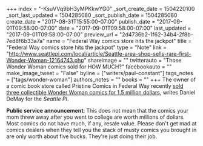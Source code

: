 +++
index = "-KsuVVq9bH3yMPKkwYG0"
_sort_create_date = 1504220100
_sort_last_updated = 1504285080
_sort_publish_date = 1504285080
create_date = "2017-08-31T15:55:00-07:00"
publish_date = "2017-09-01T09:58:00-07:00"
date = "2017-09-01T09:58:00-07:00"
last_updated = "2017-09-01T09:58:00-07:00"
preview_url = "2d4736b2-1f62-34b4-2f8b-7ed8f6b33a7a"
name = "Federal Way comics store hits the jackpot"
title = "Federal Way comics store hits the jackpot"
type = "Note"
link = "http://www.seattlepi.com/local/article/Seattle-area-shop-sells-rare-first-Wonder-Woman-12164743.php"
shareimage = ""
twitterauto = "Those Wonder Woman comics sold for HOW MUCH?"
facebookauto = ""
make_image_tweet = "False"
byline = ["writers/paul-constant"]
tags_notes = ["tags/wonder-woman"]
authors_notes = ""
books = ""
+++
The owner of a comic book store called Pristine Comics in Federal Way recently [sold three collectible Wonder Woman comics for 1.5 million dollars](http://www.seattlepi.com/local/article/Seattle-area-shop-sells-rare-first-Wonder-Woman-12164743.php), writes Daniel DeMay for the *Seattle PI*. 

**Public service announcement**: This does not mean that the comics your mom threw away after you went to college are worth millions of dollars. Most comics do not have much, if any, resale value. Please don't get mad at comics dealers when they tell you the stack of musty comics you brought in are only worth about five bucks. They're just doing their job.